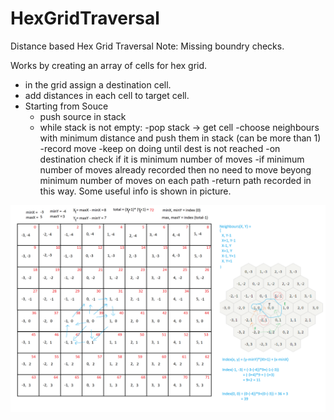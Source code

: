 # HexGridTraversal
Distance based Hex Grid Traversal
Note: Missing boundry checks. 

Works by creating an array of cells for hex grid. 
- in the grid assign a destination cell. 
- add distances in each cell to target cell. 
- Starting from Souce 
  -  push source in stack
    - while stack is not empty: 
      -pop stack -> get cell 
      -choose neighbours with minimum distance and push them in stack (can be more than 1)
      -record move
      -keep on doing until dest is not reached
      -on destination check if it is minimum number of moves 
      -if minimum number of moves already recorded then no need to move beyong minimum number of moves on each path
    -return path recorded in this way.
Some useful info is shown in picture. 

<img src="HexGrids.png"/>
